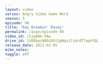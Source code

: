 ```yaml
---
layout: video
series: Angry Video Game Nerd
season: 5
episode: 98
title: "Day Dreamin' Davey"
permalink: /avgn/episode-98
video_id: iSjq4Am-5Aw
drive_id: 1SERbpcN9OiOGt2pNqzi7idrdT7apkfQL
release_date: 2011-01-05
mike_notes:
toggle: off
---
```

